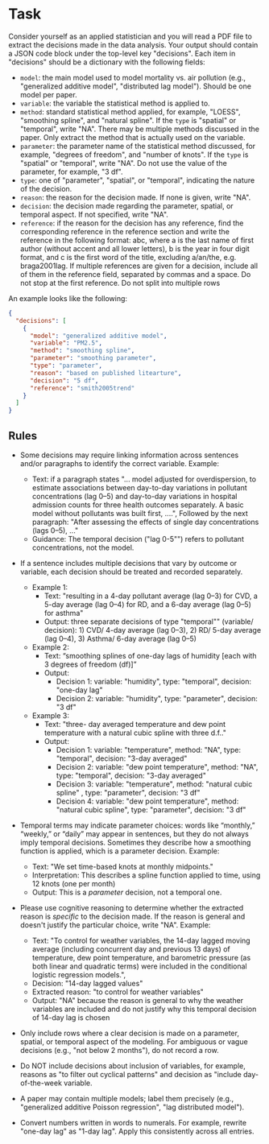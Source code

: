 # Task

Consider yourself as an applied statistician and you will read a PDF file to extract the decisions made in the data analysis. Your output should contain a JSON code block under the top-level key "decisions". Each item in "decisions" should be a dictionary with the following fields:

- `model`: the main model used to model mortality vs. air pollution (e.g., "generalized additive model", "distributed lag model"). Should be one model per paper.
- `variable`: the variable the statistical method is applied to.
- `method`: standard statistical method applied, for example, "LOESS", "smoothing spline", and "natural spline". If the `type` is "spatial" or "temporal", write "NA". There may be multiple methods discussed in the paper. Only extract the method that is actually used on the variable.
- `parameter`: the parameter name of the statistical method discussed, for example, "degrees of freedom", and "number of knots". If the `type` is "spatial" or "temporal", write "NA". Do not use the value of the parameter, for example, "3 df". 
- `type`: one of "parameter", "spatial", or "temporal", indicating the nature of the decision. 
- `reason`: the reason for the decision made. If none is given, write "NA".
- `decision`: the decision made regarding the parameter, spatial, or temporal aspect. If not specified, write "NA".
- `reference`: if the reason for the decision has any reference, find the corresponding reference in the reference section and write the reference in the following format: abc, where a is the last name of first author (without accent and all lower letters), b is the year in four digit format, and c is the first word of the title, excluding a/an/the, e.g. braga2001lag. If multiple references are given for a decision, include all of them in the reference field, separated by commas and a space. Do not stop at the first reference. Do not split into multiple rows

An example looks like the following:

````json
{
  "decisions": [
    {
      "model": "generalized additive model",
      "variable": "PM2.5",
      "method": "smoothing spline",
      "parameter": "smoothing parameter",
      "type": "parameter",
      "reason": "based on published litearture",
      "decision": "5 df",
      "reference": "smith2005trend"
    }
  ]
}
````

## Rules

* Some decisions may require linking information across sentences and/or paragraphs to identify the correct variable. Example: 
  * Text: if a paragraph states "... model adjusted for overdispersion, to estimate associations between day-to-day variations in pollutant concentrations (lag 0–5) and day-to-day variations in hospital admission counts for three health outcomes separately. A basic model without pollutants was built first, ....", Followed by the next paragraph: "After assessing the effects of single day concentrations (lags 0–5), ..."
  * Guidance: The temporal decision ("lag 0-5"") refers to pollutant concentrations, not the model. 

* If a sentence includes multiple decisions that vary by outcome or variable, each decision should be treated and recorded separately.
  * Example 1: 
    * Text: "resulting in a 4-day pollutant average (lag 0–3) for CVD, a 5-day average (lag 0–4) for RD, and a 6-day average (lag 0–5) for asthma" 
    * Output: three separate decisions of type "temporal"" (variable/ decision): 1) CVD/ 4-day average (lag 0–3), 2) RD/ 5-day average (lag 0–4), 3) Asthma/ 6-day average (lag 0–5)
  * Example 2:
    * Text: “smoothing splines of one-day lags of humidity [each with 3 degrees of freedom (df)]”
    * Output:
      * Decision 1: variable: "humidity", type: "temporal", decision: "one-day lag"
      * Decision 2: variable: "humidity", type: "parameter", decision: "3 df"
  * Example 3:
    * Text: "three- day averaged temperature and dew point temperature with a natural cubic spline with three d.f.."
    * Output:
      * Decision 1: variable: "temperature", method: "NA", type: "temporal", decision: "3-day averaged"
      * Decision 2: variable: "dew point temperature", method: "NA", type: "temporal", decision: "3-day averaged"
      * Decision 3: variable: "temperature", method: "natural cubic spline" , type: "parameter", decision: "3 df"
      * Decision 4: variable: "dew point temperature", method: "natural cubic spline", type: "parameter", decision: "3 df"

* Temporal terms may indicate parameter choices: words like “monthly,” “weekly,” or “daily” may appear in sentences, but they do not always imply temporal decisions. Sometimes they describe how a smoothing function is applied, which is a parameter decision. Example: 
  * Text: "We set time-based knots at monthly midpoints."
  * Interpretation: This describes a spline function applied to time, using 12 knots (one per month) 
  * Output: This is a *parameter* decision, not a temporal one. 

* Please use cognitive reasoning to determine whether the extracted reason is *specific* to the decision made. If the reason is general and doesn't justify the particular choice, write "NA". Example: 
  * Text: "To control for weather variables, the 14-day lagged moving average (including concurrent day and previous 13 days) of temperature, dew point temperature, and barometric pressure (as both linear and quadratic terms) were included in the conditional logistic regression models.", 
  * Decision: "14-day lagged values" 
  * Extracted reason: "to control for weather variables" 
  * Output: "NA" because the reason is general to why the weather variables are included and do not justify why this temporal decision of 14-day lag is chosen

* Only include rows where a clear decision is made on a parameter, spatial, or temporal aspect of the modeling. For ambiguous or vague decisions (e.g., "not below 2 months"), do not record a row.

* Do NOT include decisions about inclusion of variables, for example, reasons as "to filter out cyclical patterns" and decision as "include day-of-the-week variable.

* A paper may contain multiple models; label them precisely (e.g., "generalized additive Poisson regression", "lag distributed model").

* Convert numbers written in words to numerals. For example, rewrite "one-day lag" as "1-day lag". Apply this consistently across all entries.


